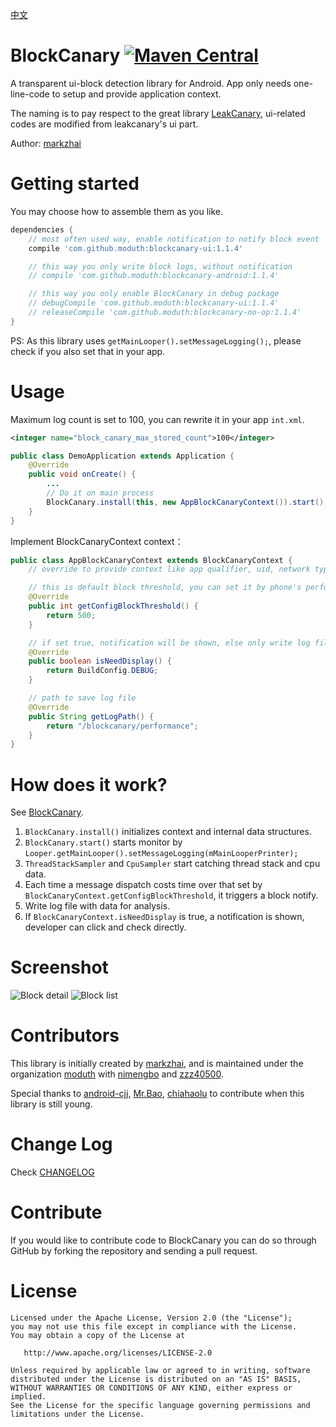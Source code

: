 [中文](https://github.com/moduth/blockcanary/blob/master/README_CN.md)

# BlockCanary [![Maven Central](https://maven-badges.herokuapp.com/maven-central/com.github.moduth/blockcanary-android/badge.svg?style=flat)](https://maven-badges.herokuapp.com/maven-central/com.github.moduth/blockcanary-android)
A transparent ui-block detection library for Android. App only needs one-line-code to setup and provide application context.

The naming is to pay respect to the great library [LeakCanary](https://github.com/square/leakcanary), ui-related codes are modified from leakcanary's ui part.

Author: [markzhai](https://github.com/markzhai)

# Getting started

You may choose how to assemble them as you like.

```gradle
dependencies {
    // most often used way, enable notification to notify block event
    compile 'com.github.moduth:blockcanary-ui:1.1.4'

    // this way you only write block logs, without notification
    // compile 'com.github.moduth:blockcanary-android:1.1.4'

    // this way you only enable BlockCanary in debug package
    // debugCompile 'com.github.moduth:blockcanary-ui:1.1.4'
    // releaseCompile 'com.github.moduth:blockcanary-no-op:1.1.4'
}
```

PS: As this library uses `getMainLooper().setMessageLogging();`, please check if you also set that in your app.

# Usage

Maximum log count is set to 100, you can rewrite it in your app `int.xml`.
```xml
<integer name="block_canary_max_stored_count">100</integer>
```

```java
public class DemoApplication extends Application {
    @Override
    public void onCreate() {
        ...
        // Do it on main process
        BlockCanary.install(this, new AppBlockCanaryContext()).start();
    }
}
```

Implement BlockCanaryContext context：
```java
public class AppBlockCanaryContext extends BlockCanaryContext {
    // override to provide context like app qualifier, uid, network type, block threshold, log save path

    // this is default block threshold, you can set it by phone's performance
    @Override
    public int getConfigBlockThreshold() {
        return 500;
    }

    // if set true, notification will be shown, else only write log file
    @Override
    public boolean isNeedDisplay() {
        return BuildConfig.DEBUG;
    }

    // path to save log file
    @Override
    public String getLogPath() {
        return "/blockcanary/performance";
    }
}
```

# How does it work?
See [BlockCanary](http://blog.zhaiyifan.cn/2016/01/16/BlockCanaryTransparentPerformanceMonitor/).

1. `BlockCanary.install()` initializes context and internal data structures.
2. `BlockCanary.start()` starts monitor by `Looper.getMainLooper().setMessageLogging(mMainLooperPrinter);`
3. `ThreadStackSampler` and `CpuSampler` start catching thread stack and cpu data.
4. Each time a message dispatch costs time over that set by `BlockCanaryContext.getConfigBlockThreshold`, it triggers a block notify.
5. Write log file with data for analysis.
6. If `BlockCanaryContext.isNeedDisplay` is true, a notification is shown, developer can click and check directly.

# Screenshot

![Block detail](art/shot1.png "detail")
![Block list](art/shot2.png "list")

# Contributors

This library is initially created by [markzhai](https://github.com/markzhai), and is maintained under the organization [moduth](https://github.com/moduth) with [nimengbo](https://github.com/nimengbo) and [zzz40500](https://github.com/zzz40500).

Special thanks to [android-cjj](https://github.com/android-cjj), [Mr.Bao](https://github.com/baoyongzhang), [chiahaolu](https://github.com/chiahaolu) to contribute when this library is still young.

# Change Log

Check [CHANGELOG](https://github.com/moduth/blockcanary/blob/master/CHANGELOG.md)

# Contribute

If you would like to contribute code to BlockCanary you can do so through GitHub by forking the repository and sending a pull request.

# License

    Licensed under the Apache License, Version 2.0 (the "License");
    you may not use this file except in compliance with the License.
    You may obtain a copy of the License at

       http://www.apache.org/licenses/LICENSE-2.0

    Unless required by applicable law or agreed to in writing, software
    distributed under the License is distributed on an "AS IS" BASIS,
    WITHOUT WARRANTIES OR CONDITIONS OF ANY KIND, either express or implied.
    See the License for the specific language governing permissions and
    limitations under the License.
